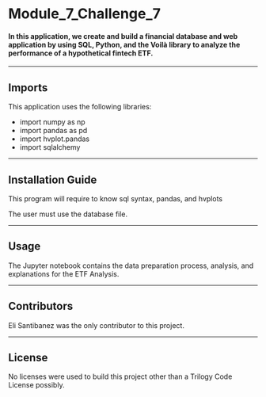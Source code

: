 # Module_7_Challenge_7
#### In this application, we create and build a financial database and web application by using SQL, Python, and the Voilà library to analyze the performance of a hypothetical fintech ETF.
---

## Imports

This application uses the following libraries:
* import numpy as np
* import pandas as pd
* import hvplot.pandas
* import sqlalchemy

---

## Installation Guide

This program will require to know sql syntax, pandas, and hvplots

The user must use the database file. 

---

## Usage
The Jupyter notebook contains the data preparation process, analysis, and explanations for the ETF Analysis. 




---

## Contributors

Eli Santibanez was the only contributor to this project. 

---

## License

No licenses were used to build this project other than a Trilogy Code License possibly. 